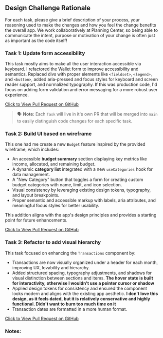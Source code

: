 ## Design Challenge Rationale
For each task, please give a brief description of your process, your reasoning used to make the changes and how you feel the change benefits the overall app. We work collaboratively at Planning Center, so being able to communicate the intent, purpose or motivation of your change is often just as important as the code itself!

### Task 1: Update form accessibility
This task mostly aims to make all the user interaction accessible via keyboard. I refactored the Wallet form to improve accessibility and semantics. Replaced divs with proper elements like `<fieldset>`, `<legend>`, and `<button>`, added aria-pressed and focus styles for keyboard and screen reader support, and normalized typography. If this was production code, I'd focus on adding form validation and error messaging for a more robust user experience.

[Click to View Pull Request on GitHub](https://github.com/shawncothran/react-ts-vite-budget/pull/1)

> 🗣 **Note:** Each `Task` will live in it's own PR that will be merged into `main` to easily distinguish code changes for each specific task.

### Task 2: Build UI based on wireframe
This one had me create a new `Budget` feature inspired by the provided wireframe, which includes:

- An accessible **budget summary** section displaying key metrics like income, allocated, and remaining budget.
- A dynamic **category list** integrated with a new `useCategories` hook for data management.
- A "New Category" button that toggles a form for creating custom budget categories with name, limit, and icon selection.
- Visual consistency by leveraging existing design tokens, typography, and layout breakpoints.
- Proper semantic and accessible markup with labels, aria attributes, and meaningful focus styles for better usability.

This addition aligns with the app's design principles and provides a starting point for future enhancements.

[Click to View Pull Request on GitHub](https://github.com/shawncothran/react-ts-vite-budget/pull/2)

### Task 3: Refactor to add visual hierarchy
This task focused on enhancing the `Transactions` component by:

- Transactions are now visually organized under a header for each month, improving UX, lovability and hierarchy.
- Added structured spacing, typography adjustments, and shadows for visual distinction between sections and items. **The hover state is built for interactivity, otherwise I wouldn't use a pointer cursor or shadow**
- Applied design tokens for consistency and ensured the component looks modern and aligns with the existing app aesthetic. **I don't love this design, as it feels dated, but it is relatively conservative and highly functional. Didn't want to burn too much time on it**
- Transaction dates are formatted in a more human format.

[Click to View Pull Request on GitHub](https://github.com/shawncothran/react-ts-vite-budget/pull/3)

### Notes:
<!-- space to ask questions or provide any additional details while going through this process -->
